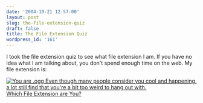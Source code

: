 ```yaml
---
date: '2004-10-21 12:57:00'
layout: post
slug: the-file-extension-quiz
draft: false
title: The File Extension Quiz
wordpress_id: '161'
---
```


I took the file extension quiz to see what file extension I am. If you have no idea what I am talking about, you don't spend enough time on the web. My file extension is:  

  

[![You are .ogg Even though many people consider you cool and happening, a lot still find that you're a bit too weird to hang out with.](http://www.bbspot.com/Images/News_Features/2004/10/file_extensions/ogg.jpg)  
Which File Extension are You?](http://www.bbspot.com/News/2004/10/extension_quiz.php)

